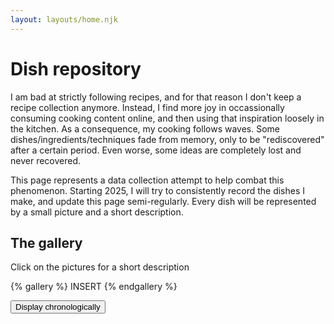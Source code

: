 ```yaml
---
layout: layouts/home.njk
---
```


# Dish repository

I am bad at strictly following recipes, and for that reason I don't keep a recipe collection anymore.
Instead, I find more joy in occassionally consuming cooking content online, and then using that inspiration loosely in the kitchen.
As a consequence, my cooking follows waves.
Some dishes/ingredients/techniques fade from memory, only to be "rediscovered" after a certain period.
Even worse, some ideas are completely lost and never recovered.

This page represents a data collection attempt to help combat this phenomenon.
Starting 2025, I will try to consistently record the dishes I make, and update this page semi-regularly.
Every dish will be represented by a small picture and a short description.

## The gallery

Click on the pictures for a short description

{% gallery %}
INSERT
{% endgallery %}

<button id="revertButton">Display chronologically</button>

<script>
    document.addEventListener("DOMContentLoaded", () => {
        const figureElement = document.querySelector("figure");
        const revertButton = document.getElementById("revertButton");
        const links = Array.from(figureElement.querySelectorAll("a"));
        const figcaption = figureElement.querySelector("figcaption");
        
        let originalOrder = [...links]; // Keep a reference to the original order

        // Shuffle function using Fisher-Yates algorithm
        function shuffleArray(array) {
            for (let i = array.length - 1; i > 0; i--) {
                const j = Math.floor(Math.random() * (i + 1));
                [array[i], array[j]] = [array[j], array[i]]; // Swap
            }
        }

        // Function to clear and append links while preserving event listeners
        function appendLinks(links) {
            figureElement.innerHTML = ""; // Clear figure content
            links.forEach((link, index) => {
                figureElement.appendChild(link); // Append each link
                if (index < links.length - 1) {
                    figureElement.appendChild(document.createTextNode(" ")); // Add space between links
                }
            });
            if (figcaption) figureElement.appendChild(figcaption); // Add figcaption back
        }

        // Shuffle the <a> elements on page load
        shuffleArray(links);
        appendLinks(links);

        // Revert to the original order when the button is clicked
        revertButton.addEventListener("click", () => {
            appendLinks(originalOrder); // Restore the original order of links
        });
    });
</script>